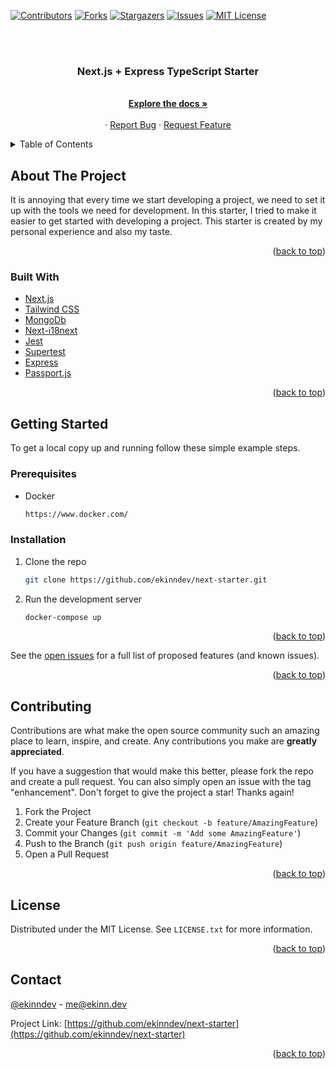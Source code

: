 <div id="top"></div>

[![Contributors][contributors-shield]][contributors-url]
[![Forks][forks-shield]][forks-url]
[![Stargazers][stars-shield]][stars-url]
[![Issues][issues-shield]][issues-url]
[![MIT License][license-shield]][license-url]

<!-- PROJECT LOGO -->
<br />
<div align="center">
  <a href="https://github.com/ekinndev/next-starter">

  </a>

<br/>
<h3 align="center">Next.js + Express TypeScript Starter</h3>
  <p align="center">
    <br />
    <a href="https://github.com/ekinndev/next-starter"><strong>Explore the docs »</strong></a>
    <br />
    <br />
    ·
    <a href="https://github.com/ekinndev/next-starter/issues">Report Bug</a>
    ·
    <a href="https://github.com/ekinndev/next-starter/issues">Request Feature</a>
  </p>
</div>

<!-- TABLE OF CONTENTS -->
<details>
  <summary>Table of Contents</summary>
  <ol>
    <li>
      <a href="#about-the-project">About The Starter</a>
      <ul>
        <li><a href="#built-with">Built With</a></li>
      </ul>
    </li>
    <li>
      <a href="#getting-started">Getting Started</a>
      <ul>
        <li><a href="#installation">Installation</a></li>
      </ul>
    </li>
    <li><a href="#contributing">Contributing</a></li>
    <li><a href="#license">License</a></li>
    <li><a href="#contact">Contact</a></li>
  </ol>
</details>

<!-- ABOUT THE PROJECT -->

## About The Project

It is annoying that every time we start developing a project, we need to set it up with the tools we need for development.
In this starter, I tried to make it easier to get started with developing a project.
This starter is created by my personal experience and also my taste.

<p align="right">(<a href="#top">back to top</a>)</p>

### Built With

- [Next.js](https://nextjs.org/)
- [Tailwind CSS](https://tailwindcss.com/)
- [MongoDb](https://www.mongodb.com/)
- [Next-i18next](https://github.com/isaachinman/next-i18next)
- [Jest](https://jestjs.io/)
- [Supertest](https://www.npmjs.com/package/supertest)
- [Express](https://expressjs.com/)
- [Passport.js](https://www.passportjs.org/)

<p align="right">(<a href="#top">back to top</a>)</p>

<!-- GETTING STARTED -->

## Getting Started

To get a local copy up and running follow these simple example steps.

### Prerequisites

- Docker
  ```sh
  https://www.docker.com/
  ```

### Installation

1. Clone the repo

   ```sh
   git clone https://github.com/ekinndev/next-starter.git
   ```

2. Run the development server
   ```sh
   docker-compose up
   ```

<p align="right">(<a href="#top">back to top</a>)</p>

See the [open issues](https://github.com/ekinndev/next-starter/issues) for a full list of proposed features (and known issues).

<p align="right">(<a href="#top">back to top</a>)</p>

<!-- CONTRIBUTING -->

## Contributing

Contributions are what make the open source community such an amazing place to learn, inspire, and create. Any contributions you make are **greatly appreciated**.

If you have a suggestion that would make this better, please fork the repo and create a pull request. You can also simply open an issue with the tag "enhancement".
Don't forget to give the project a star! Thanks again!

1. Fork the Project
2. Create your Feature Branch (`git checkout -b feature/AmazingFeature`)
3. Commit your Changes (`git commit -m 'Add some AmazingFeature'`)
4. Push to the Branch (`git push origin feature/AmazingFeature`)
5. Open a Pull Request

<p align="right">(<a href="#top">back to top</a>)</p>

<!-- LICENSE -->

## License

Distributed under the MIT License. See `LICENSE.txt` for more information.

<p align="right">(<a href="#top">back to top</a>)</p>

<!-- CONTACT -->

## Contact

[@ekinndev](https://twitter.com/ekinndev) - me@ekinn.dev

Project Link: [https://github.com/ekinndev/next-starter](https://github.com/ekinndev/next-starter)

<p align="right">(<a href="#top">back to top</a>)</p>

<!-- MARKDOWN LINKS & IMAGES -->
<!-- https://www.markdownguide.org/basic-syntax/#reference-style-links -->

[contributors-shield]: https://img.shields.io/github/contributors/ekinndev/next-starter.svg?style=for-the-badge
[contributors-url]: https://github.com/ekinndev/next-starter/graphs/contributors
[forks-shield]: https://img.shields.io/github/forks/ekinndev/next-starter.svg?style=for-the-badge
[forks-url]: https://github.com/ekinndev/next-starter/network/members
[stars-shield]: https://img.shields.io/github/stars/ekinndev/next-starter.svg?style=for-the-badge
[stars-url]: https://github.com/ekinndev/next-starter/stargazers
[issues-shield]: https://img.shields.io/github/issues/ekinndev/next-starter.svg?style=for-the-badge
[issues-url]: https://github.com/ekinndev/next-starter/issues
[license-shield]: https://img.shields.io/github/license/ekinndev/next-starter.svg?style=for-the-badge
[license-url]: https://github.com/ekinndev/next-starter/blob/main/LICENSE
[linkedin-shield]: https://img.shields.io/badge/-LinkedIn-black.svg?style=for-the-badge&logo=linkedin&colorB=555
[linkedin-url]: https://linkedin.com/in/ekinndev
